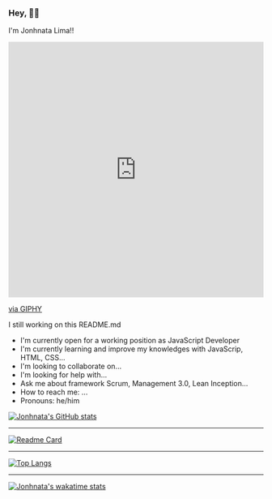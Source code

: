 
### Hey, 👋🏼
<p>I'm Jonhnata Lima!!</p>


<div style="width:100%;height:0;padding-bottom:100%;position:relative;"><iframe src="https://giphy.com/embed/TFUd6cS3rc4qcaS5T8" width="100%" height="100%" style="position:absolute" frameBorder="0" class="giphy-embed" allowFullScreen></iframe></div><p><a href="https://giphy.com/gifs/netflix-duncan-trussell-midnight-gospel-the-TFUd6cS3rc4qcaS5T8">via GIPHY</a></p>

I still working on this README.md

<p >

- I'm currently open for a working position as JavaScript Developer
- I'm currently learning and improve my knowledges with JavaScrip, HTML, CSS...
- I'm looking to collaborate on...
- I'm looking for help with...
- Ask me about framework Scrum, Management 3.0, Lean Inception...
- How to reach me: ...
- Pronouns: he/him

[![Jonhnata's GitHub stats](https://github-readme-stats.vercel.app/api?username=jonhnatalima&theme=chartreuse-dark&show_icons=true&count_private=true)](https://github.com/jonhnatalima)

----------------------------

[![Readme Card](https://github-readme-stats.vercel.app/api/pin/?username=jonhnatalima&repo=countdown-timer&show_owner=true&theme=chartreuse-dark)](https://github.com/jonhnatalima/countdown-timer)

----------------------------

[![Top Langs](https://github-readme-stats.vercel.app/api/top-langs/?username=jonhnatalima&theme=chartreuse-dark&layout=compact)](https://github.com/jonhnatalima)

----------------------------

[![Jonhnata's wakatime stats](https://github-readme-stats.vercel.app/api/wakatime?username=jonhnatalima&theme=chartreuse-dark)](https://github.com/jonhnatalima)